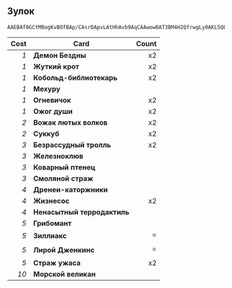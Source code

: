 ## Зулок

```
AAEBAf0GCtMBogKvBOfBAp/CAsrDApvLAtHhAvb9AqCAAwow0AT3BM4H2QfrwgLy0AKL5QLv8QKvjQMA
```

| Cost | Card | Count |
| -------: | ---- | ----: |
| _1_ | **Демон Бездны** | x2 |
| _1_ | **Жуткий крот** | x2 |
| _1_ | **Кобольд-библиотекарь** | x2 |
| _1_ | **Мехуру** | |
| _1_ | **Огневичок** | x2 |
| _1_ | **Ожог души** | x2 |
| _2_ | **Вожак лютых волков** | x2 |
| _2_ | **Суккуб** | x2 |
| _3_ | **Безрассудный тролль** | x2 |
| _3_ | **Железноклюв** | |
| _3_ | **Коварный птенец** | |
| _3_ | **Смоляной страж** | |
| _4_ | **Дренеи-каторжники** | |
| _4_ | **Жизнесос** | x2 |
| _4_ | **Ненасытный терродактиль** | |
| _5_ | **Грибомант** | |
| _5_ | **Зиллиакс** | ⭐ |
| _5_ | **Лирой Дженкинс** | ⭐ |
| _5_ | **Страж ужаса** | x2 |
| _10_ | **Морской великан** | |
